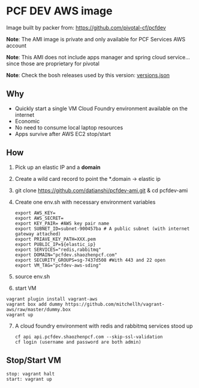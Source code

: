 # PCF DEV AWS image

Image built by packer from: https://github.com/pivotal-cf/pcfdev

**Note**: The AMI image is private and only available for PCF Services AWS account

**Note**: This AMI does not include apps manager and spring cloud service... since those are proprietary for pivotal

**Note**: Check the bosh releases used by this version: [versions.json](https://github.com/datianshi/pcfdev/blob/master/versions.json)

## Why

* Quickly start a single VM Cloud Foundry environment available on the internet
* Economic
* No need to consume local laptop resources
* Apps survive after AWS EC2 stop/start

## How

1. Pick up an elastic IP and a **domain**

2. Create a wild card record to point the \*.domain -> elastic ip

3. git clone https://github.com/datianshi/pcfdev-ami.git & cd pcfdev-ami

4. Create one env.sh with necessary environment variables

    ```
    export AWS_KEY=
    export AWS_SECRET=
    export KEY_PAIR= #AWS key pair name
    export SUBNET_ID=subnet-900457ba # A public subnet (with internet gateway attached)
    export PRIAVE_KEY_PATH=XXX.pem
    export PUBLIC_IP=${elastic_ip}
    export SERVICES="redis,rabbitmq"
    export DOMAIN="pcfdev.shaozhenpcf.com"
    export SECURITY_GROUPS=sg-7437d508 #With 443 and 22 open
    export VM_TAG="pcfdev-aws-sding"
    ```
5. source env.sh

6. start VM

  ```
  vagrant plugin install vagrant-aws
  vagrant box add dummy https://github.com/mitchellh/vagrant-aws/raw/master/dummy.box
  vagrant up
  ```


7. A cloud foundry environment with redis and rabbitmq services stood up

    ```
    cf api api.pcfdev.shaozhenpcf.com --skip-ssl-validation
    cf login (username and password are both admin)
    ```

## Stop/Start VM

  ```
  stop: vagrant halt
  start: vagrant up
  ```
